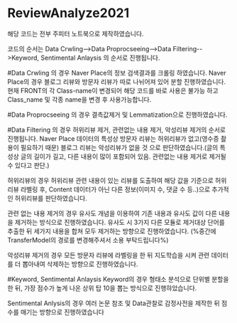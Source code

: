 # ReviewAnalyze2021

해당 코드는 전부 주피터 노트북으로 제작하였습니다. 

코드의 순서는
Data Crwling-->Data Proprocseeing-->Data Filtering-->Keyword, Sentimental Anlaysis
의 순서로 진행됩니다.

#Data Crwling
의 경우 Naver Place의 정보 검색결과를 크롤링 하였습니다.
Naver Place의 경우 블로그 리뷰와 방문자 리뷰가 따로 나뉘어져 있어 분할 진행하였습니다.
현재 FRONT의 각 Class-name이 변경되어 해당 코드를 바로 사용은 불가능 하고
Class_name 및 각종 name을 변경 후 사용가능합니다.

#Data Proprocseeing
의 경우 결측값제거 및 Lemmatization으로 진행하였습니다.

#Data Filtering
의 경우 허위리뷰 제거, 관련없는 내용 제거, 악성리뷰 제거의 순서로 진행됩니다.
Naver Place 데이터의 특성상 
방문자 리뷰는 허위리뷰가 없고(영수증 촬용이 필요하기 때문)
블로그 리뷰는 악성리뷰가 없을 것 으로 판단하였습니다.(글의 특성상 글의 길이가 길고, 다른 내용이 많이 포함되어 있음. 관련없는 내용 제거로 제거될 수 있다고 판단.)

허위리뷰의 경우 허위리뷰 관련 내용이 있는 리뷰를 도출하여 해당 값을 기준으로 허위리뷰 라벨링 후,
Content 데이터가 아닌 다른 정보(이미지 수, 댓글 수 등..)으로 추가적인 허위리뷰를 판단하였습니다.

관련 없는 내용 제거의 경우 유사도 개념을 이용하여 기존 내용과 유사도 값이 다른 내용을 제거하는 방식으로 진행하였습니다.
유사도 시 3가지 다른 모듈로 제거대상 단어를 추출한 뒤 세가지 내용을 합쳐 모두 제거하는 방향으로 진행하였습니다.
(%중간에 TransferModel의 경로를 변경해주셔서 소용 부탁드립니다%)

악성리뷰 제거의 경우 모든 방문자 리뷰에 라벨링을 한 뒤  지도학습을 시켜 관련 데이터를 더 뽑아내여 삭제하는 방향으로 진행하였습니다.

#Keyword, Sentimental Anlaysis
Keyword의 경우 형태소 분석으로 단위별 분할을 한 뒤, 가장 점수가 높게 나온 상위 탑 10을 뽑는 방식으로 진행햐았습니다.

Sentimental Anlysis의 경우 여러 논문 참조 및 Data관찰로 감정사전을 제작한 뒤 점수를 매기는 방향으로 진행하였습니다
